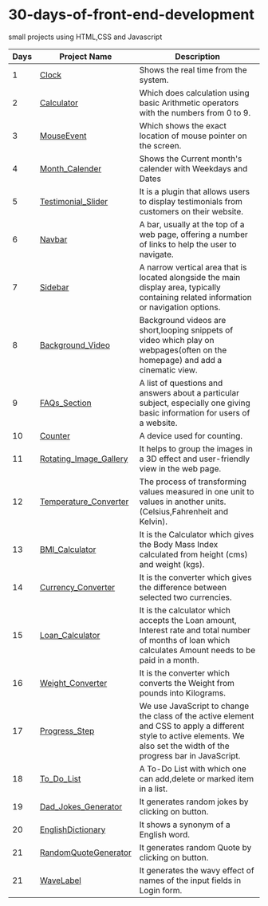 # 30-days-of-front-end-development
small projects using HTML,CSS and Javascript

|Days | Project Name  | Description |
|----|--------------|-------------|
|  1  | [Clock](https://jalpa95.github.io/30-days-of-front-end-development/1-Clock)  |Shows the real time from the system. |
| 2  | [Calculator](https://jalpa95.github.io/30-days-of-front-end-development/2-JsCalculator/)  | Which does calculation using basic Arithmetic operators with the numbers from 0 to 9. |
|  3  | [MouseEvent](https://jalpa95.github.io/30-days-of-front-end-development/3-MouseEvent/)  | Which shows the exact location of mouse pointer on the screen.|
|  4  | [Month_Calender](https://jalpa95.github.io/30-days-of-front-end-development/4-MonthCalender/)  | Shows the Current month's calender with Weekdays and Dates  |
|  5  | [Testimonial_Slider](https://jalpa95.github.io/30-days-of-front-end-development/5-TestimonialSlider/) | It is a plugin that allows users to display testimonials from customers on their website. |
|  6  | [Navbar](https://jalpa95.github.io/30-days-of-front-end-development/6-Navbar/) |A bar, usually at the top of a web page, offering a number of links to help the user to navigate. |
|  7  | [Sidebar](https://jalpa95.github.io/30-days-of-front-end-development/7-SideBarMenu/) |A narrow vertical area that is located alongside the main display area, typically containing related information or navigation options. |
|  8  | [Background_Video](https://jalpa95.github.io/30-days-of-front-end-development/8-BackgroundVideo/) | Background videos are short,looping snippets of video which play on webpages(often on the homepage) and add a cinematic view.|
|  9  | [FAQs_Section](https://jalpa95.github.io/30-days-of-front-end-development/9-Q&A_Section/) | A list of questions and answers about a particular subject, especially one giving basic information for users of a website. |
|  10  | [Counter](https://jalpa95.github.io/30-days-of-front-end-development/10-Counter/)  | A device used for counting. |
|  11  | [Rotating_Image_Gallery](https://jalpa95.github.io/30-days-of-front-end-development/11-RotatingImageGallery/)   | It helps to group the images in a 3D effect and user-friendly view in the web page.|
|  12  | [Temperature_Converter](https://jalpa95.github.io/30-days-of-front-end-development/12-TemperatureConverter/) | The process of transforming values measured in one unit to values in another units.(Celsius,Fahrenheit and Kelvin). |
|  13  | [BMI_Calculator](https://jalpa95.github.io/30-days-of-front-end-development/13-BMICalculator/) | It is the Calculator which gives the Body Mass Index calculated from height (cms) and weight (kgs). |
|  14  | [Currency_Converter](https://jalpa95.github.io/30-days-of-front-end-development/14-CurrencyConverter/) | It is the converter which gives the difference between selected two currencies. |
|  15  | [Loan_Calculator](https://jalpa95.github.io/30-days-of-front-end-development/15-LoanCalculator/) | It is the calculator which accepts the Loan amount, Interest rate and total number of months of loan which calculates Amount needs to be paid in a month. |
|  16  | [Weight_Converter](https://jalpa95.github.io/30-days-of-front-end-development/16-WeightConverter/) | It is the converter which converts the Weight from pounds into Kilograms.  |
|  17  | [Progress_Step](https://jalpa95.github.io/30-days-of-front-end-development/17-ProgressStep/) | We use JavaScript to change the class of the active element and CSS to apply a different style to active elements. We also set the width of the progress bar in JavaScript. |
|  18  | [To_Do_List](https://jalpa95.github.io/30-days-of-front-end-development/18-ToDoList/) | A To-Do List with which one can add,delete or marked item in a list.  |
|  19  | [Dad_Jokes_Generator](https://jalpa95.github.io/30-days-of-front-end-development/19-DadJokesGenerator/) | It generates random jokes by clicking on button.  |
|  20  | [EnglishDictionary](https://jalpa95.github.io/30-days-of-front-end-development/20-EnglishDictionary/) | It shows a synonym of a English word.  |
|  21  | [RandomQuoteGenerator](https://jalpa95.github.io/30-days-of-front-end-development/21-RandomQuoteGenerator/) | It generates random Quote by clicking on button.  |
|  21  | [WaveLabel](https://jalpa95.github.io/30-days-of-front-end-development/22-WaveLabel/) | It generates the wavy effect of names of the input fields in Login form.  |
